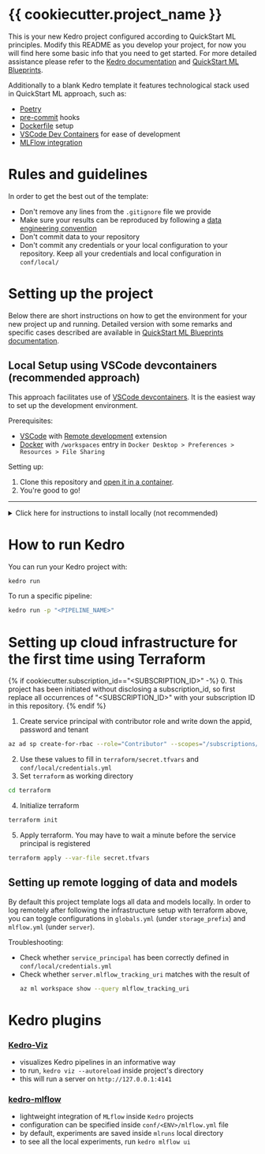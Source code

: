 # {{ cookiecutter.project_name }}

This is your new Kedro project configured according to QuickStart ML principles. Modify this README as you develop your project, for now you will find here some basic info that you need to get started. For more detailed assistance please refer to the [Kedro documentation](https://kedro.readthedocs.io/en/stable/index.html) and [QuickStart ML Blueprints](https://github.com/getindata/quickstart-ml-blueprints).

Additionally to a blank Kedro template it features technological stack used in QuickStart ML approach, such as:
  - [Poetry](https://python-poetry.org/)
  - [pre-commit](https://pre-commit.com/) hooks
  - [Dockerfile](https://docs.docker.com/engine/reference/builder/) setup
  - [VSCode Dev Containers](https://code.visualstudio.com/docs/devcontainers/containers) for ease of development
  - [MLFlow integration](https://kedro-mlflow.readthedocs.io/en/stable/)

# Rules and guidelines

In order to get the best out of the template:

* Don't remove any lines from the `.gitignore` file we provide
* Make sure your results can be reproduced by following a [data engineering convention](https://kedro.readthedocs.io/en/stable/faq/faq.html#what-is-data-engineering-convention)
* Don't commit data to your repository
* Don't commit any credentials or your local configuration to your repository. Keep all your credentials and local configuration in `conf/local/`

# Setting up the project

Below there are short instructions on how to get the environment for your new project up and running. Detailed version with some remarks and specific cases described are available in [QuickStart ML Blueprints documentation](https://github.com/getindata/quickstart-ml-blueprints).

## Local Setup using VSCode devcontainers (recommended approach)
This approach facilitates use of [VSCode devcontainers](https://code.visualstudio.com/docs/devcontainers/containers). It is the easiest way to set up the development environment. 

Prerequisites:
* [VSCode](https://code.visualstudio.com/) with [Remote development](https://marketplace.visualstudio.com/items?itemName=ms-vscode-remote.vscode-remote-extensionpack) extension
* [Docker](https://www.docker.com/) with `/workspaces` entry in `Docker Desktop > Preferences > Resources > File Sharing`

Setting up:
1. Clone this repository and [open it in a container](https://code.visualstudio.com/docs/devcontainers/containers#_quick-start-open-an-existing-folder-in-a-container).
2. You're good to go!

---

<details>
  <summary>Click here for instructions to install locally (not recommended)</summary>

  ## Local Manual Setup

  The project is using pyenv Python version management. It lets you easily install and switch between multiple versions of Python. To install pyenv, follow [these steps](https://github.com/pyenv/pyenv#installation=) for your operating system.

  To install a specific Python version use this command:
  ```bash
  pyenv install 3.8.16
  pyenv shell 3.8.16
  ```

  ### Virtual environment

  It is recommended to create a virtual environment in your project:
  ```
  python -m venv venv
  source ./venv/bin/activate
  ```

  ### Installing dependencies with Poetry

  To install libraries declared in the pyproject.toml you need to have `Poetry` installed. Install it from [here](https://python-poetry.org/docs/#installing-with-the-official-installer) and then run this command:
  ```bash
  poetry install
  ```

  To add and install dependencies with:
  ```bash
  # dependencies
  poetry add <package_name>

  # dev dependencies
  poetry add -D <package_name>
  ```

  ### Setting up Azure CLI
  Login and configure workspace and follow the instructions to log in to azure through the browser using a device code:
  ```bash
  az login --use-device-code
  az account set --subscription {{ cookiecutter.subscription_id }}
  az configure --defaults workspace= {{ cookiecutter.azure_prefix }}-mlw group={{ cookiecutter.azure_prefix }}-rg location={{ cookiecutter.azure_location }}
  ```
</details>

# How to run Kedro

You can run your Kedro project with:

```bash
kedro run
```

To run a specific pipeline:
```bash
kedro run -p "<PIPELINE_NAME>"
```

# Setting up cloud infrastructure for the first time using Terraform
{% if cookiecutter.subscription_id=="<SUBSCRIPTION_ID>" -%}
0. This project has been initiated without disclosing a subscription_id, so first replace all occurrences of "<SUBSCRIPTION_ID>" with your subscription ID in this repository. {% endif %}
1. Create service principal with contributor role and write down the appid, password and tenant 
```bash
az ad sp create-for-rbac --role="Contributor" --scopes="/subscriptions/{{ cookiecutter.subscription_id }}"
```
2. Use these values to fill in `terraform/secret.tfvars` and `conf/local/credentials.yml`
3. Set `terraform` as working directory
```bash
cd terraform
```
4. Initialize terraform
```bash
terraform init
```
5. Apply terraform. You may have to wait a minute before the service principal is registered
```bash
terraform apply --var-file secret.tfvars
```

## Setting up remote logging of data and models
By default this project template logs all data and models locally. In order to log remotely after following the infrastructure setup with terraform above, you can toggle configurations in `globals.yml` (under `storage_prefix`) and `mlflow.yml` (under `server`).

Troubleshooting:
* Check whether `service_principal` has been correctly defined in `conf/local/credentials.yml`
* Check whether `server.mlflow_tracking_uri` matches with the result of 
  ```bash
  az ml workspace show --query mlflow_tracking_uri
  ```

# Kedro plugins
### [Kedro-Viz](https://github.com/kedro-org/kedro-viz)
- visualizes Kedro pipelines in an informative way
- to run, `kedro viz --autoreload` inside project's directory
- this will run a server on `http://127.0.0.1:4141`


### [kedro-mlflow](https://github.com/Galileo-Galilei/kedro-mlflow)
- lightweight integration of `MLflow` inside `Kedro` projects
- configuration can be specified inside `conf/<ENV>/mlflow.yml` file
- by default, experiments are saved inside `mlruns` local directory
- to see all the local experiments, run `kedro mlflow ui`
